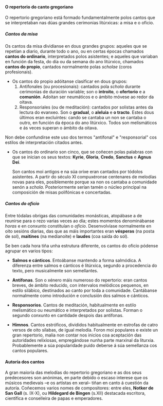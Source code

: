 #### O repertorio do canto gregoriano

O repertorio gregoriano está formado fundamentalmente polos cantos que se interpretaban nas dúas grandes cerimonias litúrxicas: a misa e o oficio. 

##### Cantos da misa

Os cantos da misa dividíanse en dous grandes grupos: aqueles que se repetían a diario, durante todo o ano, ou en certas épocas chamados **cantos do ordinario**, interpretados polos asistentes; e aqueles que variaban en función da festa, do día ou da semana do ano litúrxico, chamados **cantos do propio**, cantados normalmente polas *scholae* (coros profesionais).

- Os cantos do propio adóitanse clasificar en dous grupos:
  1. Antifonales (ou procesionais): cantados pola *schola* durante cerimonias de duración variable; son o **introito**, o **ofertorio** e a **comunión**. Adoitan ser neumáticos e o ámbito móvese ao redor da oitava.
  2. Responsoriales (ou de meditación): cantados por solistas antes da lectura do evanxeo. Son o **gradual**, o **aleluia** e **o tracto**. Estes dous últimos eran excluíntes: cando se cantaba un non se cantaba o outro, en función da época do ano litúrxico. Todos son melismáticos e ás veces superan o ámbito da oitava.

Non debe confundirse este uso dos termos "antifonal" e "responsorial" cos estilos de interpretación citados antes.

- Os cantos do ordinario son cinco, que se coñecen polas palabras con que se inician os seus textos: **Kyrie**, **Gloria**, **Credo**, **Sanctus** e **Agnus Dei**. 

  Son cantos moi antigos e na súa orixe eran cantados por tódolos asistentes. A partir do século XI compuxéronse centenares de melodías novas para eles, posiblemente porque xa non os cantaba a comunidade senón a *schola*. Posteriormente serían tamén o núcleo principal na composición de misas polifónicas e concertadas.

##### Cantos do oficio

Entre tódalas obrigas das comunidades monásticas, atopábase a de reunirse para o rezo varias veces ao día; estes momentos denominábanse *horas* e en conxunto constituían o *oficio*. Desenvolvíase normalmente en oito sesións diarias, das que as máis importantes eran **vésperas** (na posta de sol), **maitines** (na medianoite) e **laudes** (coa saída do sol).

Se ben cada hora tiña unha estrutura diferente, os cantos do oficio pódense agrupar en varios tipos:

- **Salmos e cánticos**. Entoábanse mantendo a forma salmódica. A diferenza entre salmos e cánticos é litúrxica, segundo a procedencia do texto, pero musicalmente son semellantes.

- **Antífonas**. Son o xénero máis numeroso do repertorio: eran cantos breves, de ámbito reducido, con intervalos melódicos pequenos, en estilo silábico, destinados ao canto por toda a comunidade. Cantábanse normalmente como introdución e conclusión dos salmos e cánticos.

- **Responsorios**. Cantos de meditación, habitualmente en estilo melismático ou neumático e interpretados por solistas. Forman o segundo conxunto en cantidade despois das antífonas.

- **Himnos**. Cantos estróficos, divididos habitualmente en estrofas de catro versos de oito sílabas, de igual melodía. Foron moi populares e existe un gran repertorio, malia non contar nos inicios coa aceptación das autoridades relixiosas, empregándose nunha parte marxinal da liturxia. Probablemente a súa popularidade puido deberse á súa semellanza cos cantos populares.

#### Autoría dos cantos

A gran maioría das melodías do repertorio gregoriano e as dos seus predecesores son anónimas, en parte debido o escaso interese que os músicos medievais –e os artistas en xeral–  tiñan en canto á cuestión da autoría. Coñecemos varios nomes de compositores: entre eles, **Notker de San Gall** (s. IX-X), ou **Hildegard de Bingen** (s.XII) destacada escritora, científica e conselleira de papas e emperadores.